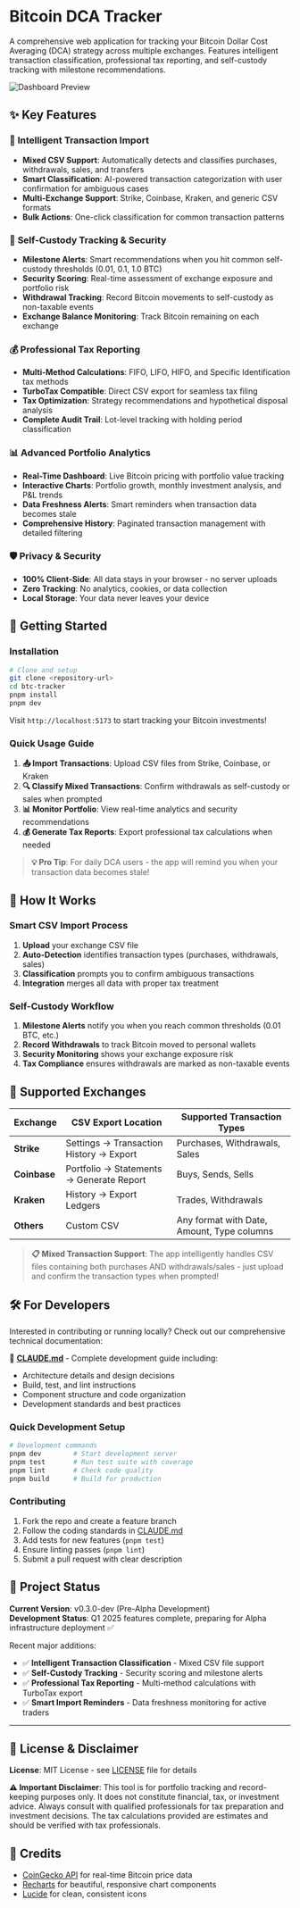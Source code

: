 # Bitcoin DCA Tracker

A comprehensive web application for tracking your Bitcoin Dollar Cost Averaging (DCA) strategy across multiple exchanges. Features intelligent transaction classification, professional tax reporting, and self-custody tracking with milestone recommendations.

![Dashboard Preview](https://via.placeholder.com/800x400/f97316/ffffff?text=Bitcoin+DCA+Tracker+Dashboard)

## ✨ Key Features

### 🤖 **Intelligent Transaction Import**
- **Mixed CSV Support**: Automatically detects and classifies purchases, withdrawals, sales, and transfers
- **Smart Classification**: AI-powered transaction categorization with user confirmation for ambiguous cases
- **Multi-Exchange Support**: Strike, Coinbase, Kraken, and generic CSV formats
- **Bulk Actions**: One-click classification for common transaction patterns

### 🔐 **Self-Custody Tracking & Security**
- **Milestone Alerts**: Smart recommendations when you hit common self-custody thresholds (0.01, 0.1, 1.0 BTC)
- **Security Scoring**: Real-time assessment of exchange exposure and portfolio risk
- **Withdrawal Tracking**: Record Bitcoin movements to self-custody as non-taxable events
- **Exchange Balance Monitoring**: Track Bitcoin remaining on each exchange

### 💰 **Professional Tax Reporting**
- **Multi-Method Calculations**: FIFO, LIFO, HIFO, and Specific Identification tax methods
- **TurboTax Compatible**: Direct CSV export for seamless tax filing
- **Tax Optimization**: Strategy recommendations and hypothetical disposal analysis
- **Complete Audit Trail**: Lot-level tracking with holding period classification

### 📊 **Advanced Portfolio Analytics**
- **Real-Time Dashboard**: Live Bitcoin pricing with portfolio value tracking
- **Interactive Charts**: Portfolio growth, monthly investment analysis, and P&L trends
- **Data Freshness Alerts**: Smart reminders when transaction data becomes stale
- **Comprehensive History**: Paginated transaction management with detailed filtering

### 🛡️ **Privacy & Security**
- **100% Client-Side**: All data stays in your browser - no server uploads
- **Zero Tracking**: No analytics, cookies, or data collection
- **Local Storage**: Your data never leaves your device

## 🚀 Getting Started

### Installation

```bash
# Clone and setup
git clone <repository-url>
cd btc-tracker
pnpm install
pnpm dev
```

Visit `http://localhost:5173` to start tracking your Bitcoin investments!

### Quick Usage Guide

1. **📤 Import Transactions**: Upload CSV files from Strike, Coinbase, or Kraken
2. **🔍 Classify Mixed Transactions**: Confirm withdrawals as self-custody or sales when prompted
3. **📊 Monitor Portfolio**: View real-time analytics and security recommendations
4. **💰 Generate Tax Reports**: Export professional tax calculations when needed

> **💡 Pro Tip**: For daily DCA users - the app will remind you when your transaction data becomes stale!

## 📱 How It Works

### Smart CSV Import Process
1. **Upload** your exchange CSV file
2. **Auto-Detection** identifies transaction types (purchases, withdrawals, sales)
3. **Classification** prompts you to confirm ambiguous transactions
4. **Integration** merges all data with proper tax treatment

### Self-Custody Workflow  
1. **Milestone Alerts** notify you when you reach common thresholds (0.01 BTC, etc.)
2. **Record Withdrawals** to track Bitcoin moved to personal wallets
3. **Security Monitoring** shows your exchange exposure risk
4. **Tax Compliance** ensures withdrawals are marked as non-taxable events

## 📄 Supported Exchanges

| Exchange | CSV Export Location | Supported Transaction Types |
|----------|-------------------|----------------------------|
| **Strike** | Settings → Transaction History → Export | Purchases, Withdrawals, Sales |
| **Coinbase** | Portfolio → Statements → Generate Report | Buys, Sends, Sells |
| **Kraken** | History → Export Ledgers | Trades, Withdrawals |
| **Others** | Custom CSV | Any format with Date, Amount, Type columns |

> **📋 Mixed Transaction Support**: The app intelligently handles CSV files containing both purchases AND withdrawals/sales - just upload and confirm the transaction types when prompted!

## 🛠️ For Developers

Interested in contributing or running locally? Check out our comprehensive technical documentation:

📖 **[CLAUDE.md](CLAUDE.md)** - Complete development guide including:
- Architecture details and design decisions
- Build, test, and lint instructions  
- Component structure and code organization
- Development standards and best practices

### Quick Development Setup

```bash
# Development commands
pnpm dev        # Start development server
pnpm test       # Run test suite with coverage
pnpm lint       # Check code quality
pnpm build      # Build for production
```

### Contributing

1. Fork the repo and create a feature branch
2. Follow the coding standards in [CLAUDE.md](CLAUDE.md)
3. Add tests for new features (`pnpm test`)
4. Ensure linting passes (`pnpm lint`)
5. Submit a pull request with clear description

## 🎯 Project Status

**Current Version**: v0.3.0-dev (Pre-Alpha Development)  
**Development Status**: Q1 2025 features complete, preparing for Alpha infrastructure deployment ✅

Recent major additions:
- ✅ **Intelligent Transaction Classification** - Mixed CSV file support
- ✅ **Self-Custody Tracking** - Security scoring and milestone alerts  
- ✅ **Professional Tax Reporting** - Multi-method calculations with TurboTax export
- ✅ **Smart Import Reminders** - Data freshness monitoring for active traders

---

## 📄 License & Disclaimer

**License**: MIT License - see [LICENSE](LICENSE) file for details

**⚠️ Important Disclaimer**: This tool is for portfolio tracking and record-keeping purposes only. It does not constitute financial, tax, or investment advice. Always consult with qualified professionals for tax preparation and investment decisions. The tax calculations provided are estimates and should be verified with tax professionals.

## 🙏 Credits

- [CoinGecko API](https://coingecko.com) for real-time Bitcoin price data
- [Recharts](https://recharts.org) for beautiful, responsive chart components  
- [Lucide](https://lucide.dev) for clean, consistent icons
